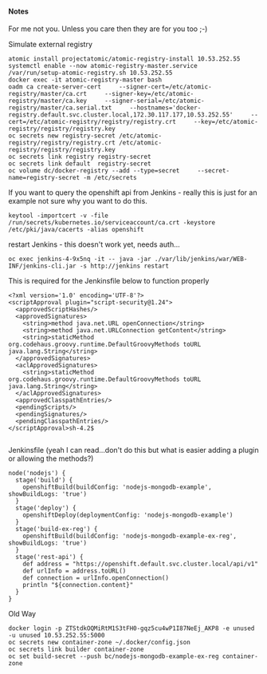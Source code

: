 #### Notes

For me not you.  Unless you care then they are for you too ;-)


Simulate external registry
```
atomic install projectatomic/atomic-registry-install 10.53.252.55
systemctl enable --now atomic-registry-master.service
/var/run/setup-atomic-registry.sh 10.53.252.55
docker exec -it atomic-registry-master bash
oadm ca create-server-cert     --signer-cert=/etc/atomic-registry/master/ca.crt     --signer-key=/etc/atomic-registry/master/ca.key     --signer-serial=/etc/atomic-registry/master/ca.serial.txt     --hostnames='docker-registry.default.svc.cluster.local,172.30.117.177,10.53.252.55'     --cert=/etc/atomic-registry/registry/registry.crt     --key=/etc/atomic-registry/registry/registry.key
oc secrets new registry-secret /etc/atomic-registry/registry/registry.crt /etc/atomic-registry/registry/registry.key
oc secrets link registry registry-secret
oc secrets link default  registry-secret
oc volume dc/docker-registry --add --type=secret     --secret-name=registry-secret -m /etc/secrets
```



If you want to query the openshift api from Jenkins - really this is just for an example not sure why you want to do this.

```
keytool -importcert -v -file /run/secrets/kubernetes.io/serviceaccount/ca.crt -keystore /etc/pki/java/cacerts -alias openshift
```

restart Jenkins - this doesn't work yet, needs auth...
```
oc exec jenkins-4-9x5nq -it -- java -jar ./var/lib/jenkins/war/WEB-INF/jenkins-cli.jar -s http://jenkins restart
```


This is required for the Jenkinsfile below to function properly 
```
<?xml version='1.0' encoding='UTF-8'?>
<scriptApproval plugin="script-security@1.24">
  <approvedScriptHashes/>
  <approvedSignatures>
    <string>method java.net.URL openConnection</string>
    <string>method java.net.URLConnection getContent</string>
    <string>staticMethod org.codehaus.groovy.runtime.DefaultGroovyMethods toURL java.lang.String</string>
  </approvedSignatures>
  <aclApprovedSignatures>
    <string>staticMethod org.codehaus.groovy.runtime.DefaultGroovyMethods toURL java.lang.String</string>
  </aclApprovedSignatures>
  <approvedClasspathEntries/>
  <pendingScripts/>
  <pendingSignatures/>
  <pendingClasspathEntries/>
</scriptApproval>sh-4.2$ 


```


Jenkinsfile
(yeah I can read...don't do this but what is easier adding a plugin or allowing the methods?)
```
node('nodejs') {
  stage('build') {
    openshiftBuild(buildConfig: 'nodejs-mongodb-example', showBuildLogs: 'true')
  }
  stage('deploy') {
    openshiftDeploy(deploymentConfig: 'nodejs-mongodb-example')
  }
  stage('build-ex-reg') {
    openshiftBuild(buildConfig: 'nodejs-mongodb-example-ex-reg', showBuildLogs: 'true')
  }
  stage('rest-api') {
    def address = "https://openshift.default.svc.cluster.local/api/v1"
    def urlInfo = address.toURL()
    def connection = urlInfo.openConnection()
    println "${connection.content}"
  }
}
 ```



Old Way

```
docker login -p ZTStdkOQMiRtM1S3tFH0-gqz5cu4wP1I87NeEj_AKP8 -e unused -u unused 10.53.252.55:5000
oc secrets new container-zone ~/.docker/config.json
oc secrets link builder container-zone
oc set build-secret --push bc/nodejs-mongodb-example-ex-reg container-zone
```
